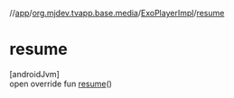 //[app](../../../index.md)/[org.mjdev.tvapp.base.media](../index.md)/[ExoPlayerImpl](index.md)/[resume](resume.md)

# resume

[androidJvm]\
open override fun [resume](resume.md)()
